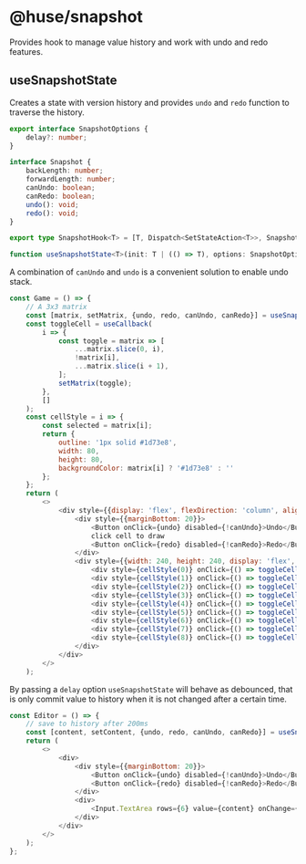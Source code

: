 # @huse/snapshot

Provides hook to manage value history and work with undo and redo features.

## useSnapshotState

Creates a state with version history and provides `undo` and `redo` function to traverse the history.

```typescript
export interface SnapshotOptions {
    delay?: number;
}

interface Snapshot {
    backLength: number;
    forwardLength: number;
    canUndo: boolean;
    canRedo: boolean;
    undo(): void;
    redo(): void;
}

export type SnapshotHook<T> = [T, Dispatch<SetStateAction<T>>, Snapshot];

function useSnapshotState<T>(init: T | (() => T), options: SnapshotOptions = {}): SnapshotHook<T>
```

A combination of `canUndo` and `undo` is a convenient solution to enable undo stack.

```javascript
const Game = () => {
    // A 3x3 matrix
    const [matrix, setMatrix, {undo, redo, canUndo, canRedo}] = useSnapshotState(() => Array(9).fill(false));
    const toggleCell = useCallback(
        i => {
            const toggle = matrix => [
                ...matrix.slice(0, i),
                !matrix[i],
                ...matrix.slice(i + 1),
            ];
            setMatrix(toggle);
        },
        []
    );
    const cellStyle = i => {
        const selected = matrix[i];
        return {
            outline: '1px solid #1d73e8',
            width: 80,
            height: 80,
            backgroundColor: matrix[i] ? '#1d73e8' : ''
        };
    };
    return (
        <>
            <div style={{display: 'flex', flexDirection: 'column', alignItems: 'center'}}>
                <div style={{marginBottom: 20}}>
                    <Button onClick={undo} disabled={!canUndo}>Undo</Button>
                    click cell to draw
                    <Button onClick={redo} disabled={!canRedo}>Redo</Button>
                </div>
                <div style={{width: 240, height: 240, display: 'flex', flexWrap: 'wrap'}}>
                    <div style={cellStyle(0)} onClick={() => toggleCell(0)} />
                    <div style={cellStyle(1)} onClick={() => toggleCell(1)} />
                    <div style={cellStyle(2)} onClick={() => toggleCell(2)} />
                    <div style={cellStyle(3)} onClick={() => toggleCell(3)} />
                    <div style={cellStyle(4)} onClick={() => toggleCell(4)} />
                    <div style={cellStyle(5)} onClick={() => toggleCell(5)} />
                    <div style={cellStyle(6)} onClick={() => toggleCell(6)} />
                    <div style={cellStyle(7)} onClick={() => toggleCell(7)} />
                    <div style={cellStyle(8)} onClick={() => toggleCell(8)} />
                </div>
            </div>
        </>
    );
```

By passing a `delay` option `useSnapshotState` will behave as debounced,
that is only commit value to history when it is not changed after a certain time.

```javascript
const Editor = () => {
    // save to history after 200ms
    const [content, setContent, {undo, redo, canUndo, canRedo}] = useSnapshotState('', {delay: 200});
    return (
        <>
            <div>
                <div style={{marginBottom: 20}}>
                    <Button onClick={undo} disabled={!canUndo}>Undo</Button>
                    <Button onClick={redo} disabled={!canRedo}>Redo</Button>
                </div>
                <div>
                    <Input.TextArea rows={6} value={content} onChange={e => setContent(e.target.value)} />
                </div>
            </div>
        </>
    );
};
```
